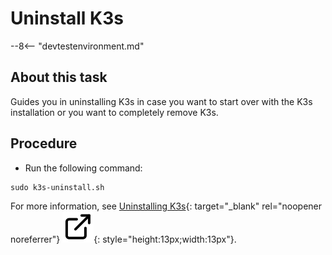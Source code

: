 # Uninstall K3s

--8<-- "devtestenvironment.md"

## About this task

Guides you in uninstalling K3s in case you want to start over with the K3s installation or you want to completely remove K3s.

## Procedure

- Run the following command:

```
sudo k3s-uninstall.sh
```

For more information, see [Uninstalling K3s](https://docs.k3s.io/installation/uninstall "Link opens a new tab"){: target="_blank" rel="noopener noreferrer"}&nbsp;![link image](../../assets/images/external-link.svg){: style="height:13px;width:13px"}.
